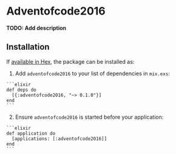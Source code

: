 # Adventofcode2016

**TODO: Add description**

## Installation

If [available in Hex](https://hex.pm/docs/publish), the package can be installed as:

  1. Add `adventofcode2016` to your list of dependencies in `mix.exs`:

    ```elixir
    def deps do
      [{:adventofcode2016, "~> 0.1.0"}]
    end
    ```

  2. Ensure `adventofcode2016` is started before your application:

    ```elixir
    def application do
      [applications: [:adventofcode2016]]
    end
    ```

